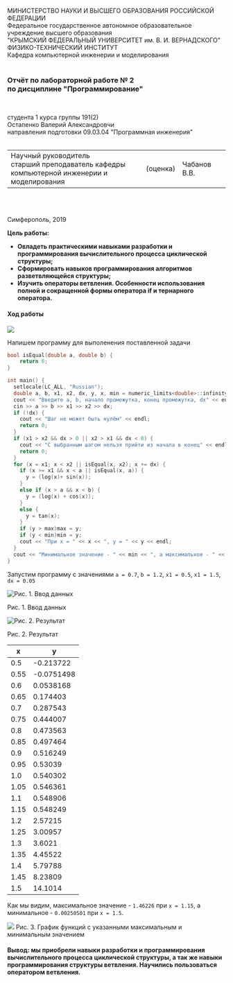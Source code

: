 МИНИСТЕРСТВО НАУКИ  И ВЫСШЕГО ОБРАЗОВАНИЯ РОССИЙСКОЙ ФЕДЕРАЦИИ  
Федеральное государственное автономное образовательное учреждение высшего образования  
"КРЫМСКИЙ ФЕДЕРАЛЬНЫЙ УНИВЕРСИТЕТ им. В. И. ВЕРНАДСКОГО"  
ФИЗИКО-ТЕХНИЧЕСКИЙ ИНСТИТУТ  
Кафедра компьютерной инженерии и моделирования
<br/><br/>

### Отчёт по лабораторной работе № 2<br/> по дисциплине "Программирование"
<br/>

студента 1 курса группы 191(2)  
Остапенко Валерий Александровчи  
направления подготовки 09.03.04 "Программная инженерия"  
<br/>

<table>
<tr><td>Научный руководитель<br/> старший преподаватель кафедры<br/> компьютерной инженерии и моделирования</td>
<td>(оценка)</td>
<td>Чабанов В.В.</td>
</tr>
</table>
<br/><br/>

Симферополь, 2019
 
 **Цель работы:**
 - **Овладеть практическими навыками разработки и программирования вычислительного процесса циклической структуры;**
 - **Сформировать навыков программирования алгоритмов разветвляющейся структуры;**
 - **Изучить операторы ветвления. Особенности использования полной и сокращенной формы оператора if и тернарного оператора.**

#### Ход работы

![](https://sun2.43222.userapi.com/kVCP3JIlAvQWcxX_E683S9e0BOZmezlVi3BQaw/HmJ-cTVDz5w.jpg) 


Напишем программу для выполенения поставленной задачи

```c++
bool isEqual(double a, double b) {
    return 0;
}

int main() {
  setlocale(LC_ALL, "Russian");
  double a, b, x1, x2, dx, y, x, min = numeric_limits<double>::infinity(), max = -numeric_limits<double>::infinity();
  cout << "Введите a, b, начало промежутка, конец промежутка, dx" << endl;
  cin >> a >> b >> x1 >> x2 >> dx;
  if (!dx) {
    cout << "Шаг не может быть нулём" << endl;
    return 0;
  }
  if (x1 > x2 && dx > 0 || x2 > x1 && dx < 0) {
    cout << "С выбранным шагом нельзя прийти из начала в конец" << endl;
    return 0;
  }
  for (x = x1; x < x2 || isEqual(x, x2); x += dx) {  
    if (x >= x1 && x < a || isEqual(x, a)) {
      y = (log(x)+ sin(x));
    }
    else if (x > a && x < b) {
      y = (log(x) + cos(x));
    }
    else {
      y = tan(x);
    }
    if (y > max)max = y;
    if (y < min)min = y;
    cout << "При х = " << x << ", y = " << y << endl;
  }
  cout << "Минимальное значение - " << min << ", а максимальное - " << max << endl;
}
```

Запустим программу с значениями `a = 0.7`, `b = 1.2`, `x1 = 0.5`, `x1 = 1.5`, `dx = 0.05`

![](https://sun9-44.userapi.com/Mwa7zZoQYtelXTA1TSGpiHbsyII2cChtxB-z9g/8crxND9OsWc.jpg "Рис. 1. Ввод данных") 

Рис. 1. Ввод данных


![](https://sun9-23.userapi.com/s5CIOAY29E2Eq-oECXWfnTdr_ZWT-SWsUkOKTQ/esXGCxhgPVM.jpg "Рис. 2. Результат")

Рис. 2. Результат

**x**|**y**  
-----|-----  
0.5|-0.213722  
0.55|-0.0751498  
0.6|0.0538168 
0.65|0.174403  
0.7|0.287543 
0.75|0.444007  
0.8|0.473563 
0.85|0.497464  
0.9|0.516249 
0.95|0.53039  
1.0|0.540302  
1.05|0.546361   
1.1|0.548906   
1.15|0.548249   
1.2|2.57215 
1.25|3.00957  
1.3|3.6021 
1.35|4.45522 
1.4|5.79788 
1.45|8.23809 
1.5|14.1014

Как мы видим, максимальное значение - `1.46226` при `x = 1.15`, а минимальное - `0.00250501` при `x = 1.5`.

![](https://sun1.43222.userapi.com/L3JNrA_LKtj8RP2x1Xsw4_UyUySWBu8UNVG1xw/AHoxwtJFmL4.jpg) Рис. 3. График функций с указанными максимальным и минимальным значением

#### Вывод: мы приобрели навыки разработки и программирования вычислительного процесса циклической структуры, а так же навыки программирования структуры ветвления. Научились пользоваться оператором ветвления.